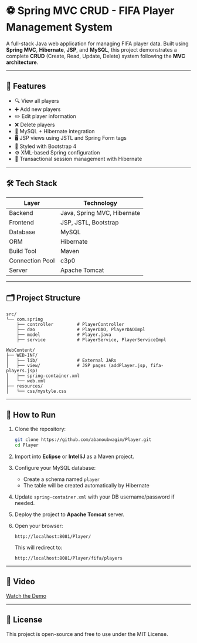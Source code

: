 # ⚽ Spring MVC CRUD - FIFA Player Management System

A full-stack Java web application for managing FIFA player data. Built using **Spring MVC**, **Hibernate**, **JSP**, and **MySQL**, this project demonstrates a complete **CRUD** (Create, Read, Update, Delete) system following the **MVC architecture**.

---

## 🚀 Features

- 🔍 View all players
- ➕ Add new players
- ✏️ Edit player information
- ❌ Delete players
- 🧩 MySQL + Hibernate integration
- 🖥️ JSP views using JSTL and Spring Form tags
- 🎨 Styled with Bootstrap 4
- ⚙️ XML-based Spring configuration
- 🔁 Transactional session management with Hibernate

---

## 🛠️ Tech Stack

| Layer           | Technology                     |
|----------------|---------------------------------|
| Backend         | Java, Spring MVC, Hibernate    |
| Frontend        | JSP, JSTL, Bootstrap           |
| Database        | MySQL                          |
| ORM             | Hibernate                      |
| Build Tool      | Maven                          |
| Connection Pool | c3p0                           |
| Server          | Apache Tomcat                  |

---

## 🗂️ Project Structure

```
src/
└── com.spring
    ├── controller         # PlayerController
    ├── dao                # PlayerDAO, PlayerDAOImpl
    ├── model              # Player.java
    ├── service            # PlayerService, PlayerServiceImpl

WebContent/
├── WEB-INF/
│   ├── lib/               # External JARs
│   ├── view/              # JSP pages (addPlayer.jsp, fifa-players.jsp)
│   ├── spring-container.xml
│   └── web.xml
├── resources/
│   └── css/mystyle.css

```

---

## 🧪 How to Run

1. Clone the repository:

   ```bash
   git clone https://github.com/abanoubwagim/Player.git
   cd Player
   ```

2. Import into **Eclipse** or **IntelliJ** as a Maven project.

3. Configure your MySQL database:
   - Create a schema named `player`
   - The table will be created automatically by Hibernate

4. Update `spring-container.xml` with your DB username/password if needed.

5. Deploy the project to **Apache Tomcat** server.

6. Open your browser:

   ```
   http://localhost:8081/Player/
   ```

   This will redirect to:

   ```
   http://localhost:8081/Player/fifa/players
   ```

---

## 📸 Video

[Watch the Demo](https://github.com/user-attachments/assets/a606046b-8a3c-4c02-a9e1-4e35a69cf168)









---

## 📄 License

This project is open-source and free to use under the MIT License.

